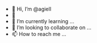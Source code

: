 - 👋 Hi, I’m @agiell
- 👀 
- 🌱 I’m currently learning ...
- 💞️ I’m looking to collaborate on ...
- 📫 How to reach me ...

<!---
enzopizzi/enzopizzi is a ✨ special ✨ repository because its `README.md` (this file) appears on your GitHub profile.
You can click the Preview link to take a look at your changes.
--->
